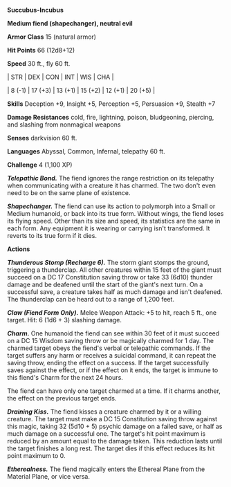 **Succubus-Incubus**

**Medium fiend (shapechanger), neutral evil**

**Armor Class** 15 (natural armor)

**Hit Points** 66 (12d8+12)

**Speed** 30 ft., fly 60 ft.

|   STR   |   DEX   |   CON   |   INT   |   WIS   |   CHA   |
  
| 8 (-1) | 17 (+3) | 13 (+1) | 15 (+2) | 12 (+1) | 20 (+5) |

**Skills** Deception +9, Insight +5, Perception +5, Persuasion +9, Stealth +7

**Damage Resistances** cold, fire, lightning, poison, bludgeoning, piercing, and slashing from nonmagical weapons

**Senses** darkvision 60 ft.

**Languages** Abyssal, Common, Infernal, telepathy 60 ft.

**Challenge** 4 (1,100 XP)

***Telepathic Bond.*** The fiend ignores the range restriction on its telepathy when communicating with a creature it has charmed. The two don't even need to be on the same plane of existence.

***Shapechanger.*** The fiend can use its action to polymorph into a Small or Medium humanoid, or back into its true form. Without wings, the fiend loses its flying speed. Other than its size and speed, its statistics are the same in each form. Any equipment it is wearing or carrying isn't transformed. It reverts to its true form if it dies.

**Actions**

***Thunderous Stomp (Recharge 6).*** The storm giant stomps the ground, triggering a thunderclap. All other creatures within 15 feet of the giant must succeed on a DC 17 Constitution saving throw or take 33 (6d10) thunder damage and be deafened until the start of the giant's next turn. On a successful save, a creature takes half as much damage and isn't deafened. The thunderclap can be heard out to a range of 1,200 feet.

***Claw (Fiend Form Only).*** Melee Weapon Attack: +5 to hit, reach 5 ft., one target. Hit: 6 (1d6 + 3) slashing damage.

***Charm.*** One humanoid the fiend can see within 30 feet of it must succeed on a DC 15 Wisdom saving throw or be magically charmed for 1 day. The charmed target obeys the fiend's verbal or telepathic commands. If the target suffers any harm or receives a suicidal command, it can repeat the saving throw, ending the effect on a success. If the target successfully saves against the effect, or if the effect on it ends, the target is immune to this fiend's Charm for the next 24 hours.

The fiend can have only one target charmed at a time. If it charms another, the effect on the previous target ends.

***Draining Kiss.*** The fiend kisses a creature charmed by it or a willing creature. The target must make a DC 15 Constitution saving throw against this magic, taking 32 (5d10 + 5) psychic damage on a failed save, or half as much damage on a successful one. The target's hit point maximum is reduced by an amount equal to the damage taken. This reduction lasts until the target finishes a long rest. The target dies if this effect reduces its hit point maximum to 0.

***Etherealness.*** The fiend magically enters the Ethereal Plane from the Material Plane, or vice versa.
